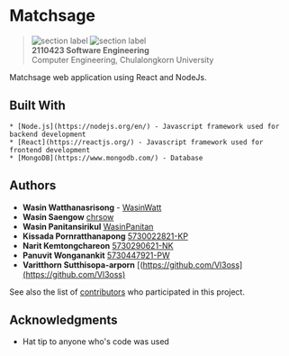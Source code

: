 # Matchsage
> ![section label](https://img.shields.io/badge/section-2-33cccc.svg?style=flat-square) ![section label](https://img.shields.io/badge/Semester-1/2017-3380cc.svg?style=flat-square)
> <br><b>2110423 Software Engineering</b>
> <br>Computer Engineering, Chulalongkorn University

Matchsage web application using React and NodeJs.

## Built With
```
* [Node.js](https://nodejs.org/en/) - Javascript framework used for backend development
* [React](https://reactjs.org/) - Javascript framework used for frontend development
* [MongoDB](https://www.mongodb.com/) - Database
```

## Authors

* **Wasin Watthanasrisong** - [WasinWatt](https://github.com/wasinwatt)
* **Wasin Saengow** [chrsow](https://github.com/chrsow)
* **Wasin Panitansirikul** [WasinPanitan](https://github.com/WasinPanitan)
* **Kissada Pornratthanapong** [5730022821-KP](https://github.com/5730022821-KP)
* **Narit Kemtongchareon** [5730290621-NK](https://github.com/5730290621-NK)
* **Panuvit Wonganankit** [5730447921-PW](https://github.com/5730447921-PW)
* **Varitthorn Sutthisopa-arporn** [(https://github.com/Vl3oss](https://github.com/Vl3oss)

See also the list of [contributors](https://github.com/we-inc/Matchsage/contributors) who participated in this project.

## Acknowledgments

* Hat tip to anyone who's code was used
